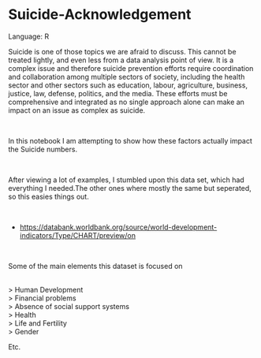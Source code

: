 # Suicide-Acknowledgement


Language: R

Suicide is one of those topics we are afraid to discuss.
This cannot be treated lightly, and even less from a data analysis point of view.
It is a complex issue and therefore suicide prevention efforts require coordination and collaboration among multiple sectors of society, 
including the health sector and other sectors such as education, labour, agriculture, business, justice, law, defense, politics, and the media.
These efforts must be comprehensive and integrated as no single approach alone can make an impact on an issue as complex as suicide.

<br>

In this notebook I am attempting to show how these factors actually impact the Suicide numbers.  

<br>

After viewing a lot of examples, I stumbled upon this data set, which had everything I needed.The other ones where mostly the same but seperated, so this easies things out.

<br>

* https://databank.worldbank.org/source/world-development-indicators/Type/CHART/preview/on

<br>

Some of the main elements this dataset is focused on

<br>
> Human Development <br>
> Financial problems<br>
> Absence of social support systems<br>
> Health<br>
> Life and Fertility<br>
> Gender<br>

Etc.
